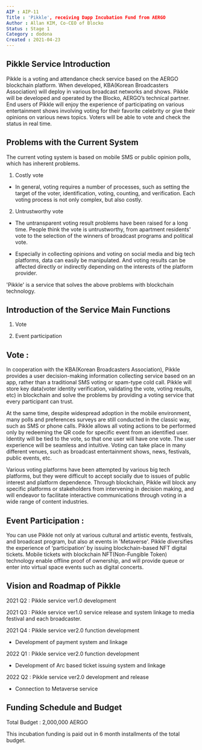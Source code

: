 ```yaml
---
AIP : AIP-11
Title : 'Pikkle', receiving Dapp Incubation Fund from AERGO
Author : Allan KIM, Co-CEO of Blocko
Status : Stage 1
Category : dodona
Created : 2021-04-23
---
```


## Pikkle Service Introduction

Pikkle is a voting and attendance check service based on the AERGO blockchain platform. When developed,  KBA(Korean Broadcasters Association) will deploy in various broadcast networks and shows.  Pikkle will be developed and operated by the Blocko, AERGO’s technical partner. End users of Pikkle will enjoy the experience of participating on various entertainment shows involving voting for their favorite celebrity or give their opinions on various news topics. Voters will be able to vote and check the status in real time. 

## Problems with the Current System

The current voting system is based on mobile SMS or public opinion polls, which has inherent problems.

1. Costly vote
- In general, voting requires a number of processes, such as setting the target of the voter, identification, voting, counting, and verification. Each voting process is not only complex, but also costly.

2. Untrustworthy vote
- The untransparent voting result problems have been raised for a long time. People think the vote is untrustworthy, from apartment residents' vote to the selection of the winners of broadcast programs and political vote.
   
- Especially in collecting opinions and voting on social media and big tech platforms, data can easily be manipulated. And voting results can be affected directly or indirectly depending on the interests of the platform provider. 

'Pikkle' is a service that solves the above problems with blockchain technology.

## Introduction of the Service Main Functions 

1. Vote

2. Event participation

## Vote :

In cooperation with the KBA(Korean Broadcasters Association), Pikkle provides a user decision-making information collecting service based on an app, rather than a traditional SMS voting or spam-type cold call. Pikkle will store key data(voter identity verification, validating the vote, voting results, etc) in blockchain and solve the problems by providing a voting service that every participant can trust. 

At the same time, despite widespread adoption in the mobile environment, many polls and preferences surveys are still conducted in the classic way, such as SMS or phone calls. Pikkle allows all voting actions to be performed only by redeeming the QR code for specific event from an identified user.  Identity will be tied to the vote, so that one user will have one vote.  The user experience will be seamless and intuitive.  Voting can take place in many different venues, such as broadcast entertainment shows, news, festivals, public events, etc.  

Various voting platforms have been attempted by various big tech platforms, but they were difficult to accept socially due to issues of public interest and platform dependence. Through blockchain, Pikkle will block any specific platforms or stakeholders from intervening in decision making, and will endeavor to facilitate interactive communications through voting in a wide range of content industries.

## Event Participation :

You can use Pikkle not only at various cultural and artistic events, festivals, and broadcast program, but also at events in 'Metaverse'. Pikkle diversifies the experience of ‘participation’ by issuing blockchain-based NFT digital tickets.
Mobile tickets with blockchain NFT(Non-Fungible Token) technology enable offline proof of ownership, and will provide queue or enter into virtual space events such as digital concerts.


## Vision and Roadmap of Pikkle

2021 Q2 : Pikkle service ver1.0 development


2021 Q3 : Pikkle service ver1.0 service release and system linkage to media festival and each broadcaster.


2021 Q4 : Pikkle service ver2.0 function development
  
 - Development of payment system and linkage


2022 Q1 : Pikkle service ver2.0 function development
  
 - Development of Arc based ticket issuing system and linkage


2022 Q2 : Pikkle service ver2.0 development and release
  
 - Connection to Metaverse service


## Funding Schedule and Budget

Total Budget : 2,000,000 AERGO

This incubation funding is paid out in 6 month installments of the total budget.
